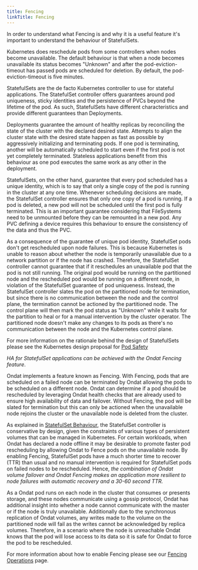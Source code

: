 ```yaml
---
title: Fencing
linkTitle: Fencing
---
```



In order to understand what Fencing is and why it is a useful feature it's
important to understand the behaviour of StatefulSets.


Kubernetes does reschedule pods from some controllers when nodes become
unavailable. The default behaviour is that when a node becomes unavailable its
status becomes "Unknown" and after the pod-eviction-timeout has passed pods are
scheduled for deletion. By default, the pod-eviction-timeout is five minutes.


StatefulSets are the de facto Kubernetes controller to use for stateful
applications. The StatefulSet controller offers guarantees around pod
uniqueness, sticky identities and the persistence of PVCs beyond the lifetime
of the pod. As such, StatefulSets have different characteristics and provide
different guarantees than Deployments.

Deployments guarantee the amount of healthy replicas by reconciling the state
of the cluster with the declared desired state. Attempts to align the cluster
state with the desired state happen as fast as possible by aggressively
initializing and terminating pods. If one pod is terminating, another will be
automatically scheduled to start even if the first pod is not yet completely
terminated. Stateless applications benefit from this behaviour as one pod
executes the same work as any other in the deployment.

StatefulSets, on the other hand, guarantee that every pod scheduled has a
unique identity, which is to say that only a single copy of the pod is running
in the cluster at any one time. Whenever scheduling decisions are made, the
StatefulSet controller ensures that only one copy of a pod is running. If a pod
is deleted, a new pod will not be scheduled until the first pod is fully
terminated. This is an important guarantee considering that FileSystems
need to be unmounted before they can be remounted in a new pod. Any PVC
defining a device requires this behaviour to ensure the consistency of the
data and thus the PVC.

As a consequence of the guarantee of unique pod identity, StatefulSet pods
don't get rescheduled upon node failures. This is because Kubernetes is unable to
reason about whether the node is temporarily unavailable due to a network
partition or if the node has crashed. Therefore, the StatefulSet controller
cannot guarantee that if it reschedules an unavailable pod that the pod is not
still running. The original pod would be running on the partitioned node and
the rescheduled pod would be running on a different node, in violation of the
StatefulSet guarantee of pod uniqueness. Instead, the StatefulSet controller
slates the pod on the partitioned node for termination, but since there is
no communication between the node and the control plane, the termination cannot
be actioned by the partitioned node. The control plane will then mark the pod
status as "Unknown" while it waits for the partition to heal or for a manual
intervention by the cluster operator. The partitioned node doesn't make any
changes to its pods as there's no communication between the node and the
Kubernetes control plane.

For more information on the rationale behind the design of StatefulSets please
see the Kubernetes design proposal for [Pod
Safety](https://github.com/kubernetes/community/blob/master/contributors/design-proposals/storage/pod-safety.md)



_HA for StatefulSet applications can be achieved with the Ondat Fencing
feature_.

Ondat implements a feature known as Fencing. With Fencing, pods that are
scheduled on a failed node can be terminated by Ondat allowing the pods to
be scheduled on a different node. Ondat can determine if a pod should be
rescheduled by leveraging Ondat health checks that are already used to
ensure high availability of data and failover. Without Fencing, the pod will be
slated for termination but this can only be actioned when the unavailable node
rejoins the cluster or the unavailable node is deleted from the cluster.

As explained in [StatefulSet
Behaviour](/docs/concepts/fencing#statefulset-behaviour), the StatefulSet
controller is conservative by design, given the constraints of various types of
persistent volumes that can be managed in Kubernetes. For certain workloads,
when Ondat has declared a node offline it may be desirable to promote
faster pod rescheduling by allowing Ondat to Fence pods on the unavailable
node. By enabling Fencing, StatefulSet pods have a much shorter time to recover
(TTR) than usual and no manual intervention is required for StatefulSet pods on
failed nodes to be rescheduled. Hence, _the combination of Ondat volume
failover and Ondat Fencing makes an application more resilient to node
failures with automatic recovery and a 30-60 second TTR._


As a Ondat pod runs on each node in the cluster that consumes or presents
storage, and these nodes communicate using a gossip protocol, Ondat has
additional insight into whether a node cannot communicate with the master or if
the node is truly unavailable. Additionally due to the synchronous replication
of Ondat volumes, any writes made to the volume on the partitioned node
will fail as the writes cannot be acknowledged by replica volumes. Therefore,
in a scenario where the node is unreachable Ondat knows that the pod will
lose access to its data so it is safe for Ondat to force the pod to be
rescheduled.

For more information about how to enable Fencing please see our [Fencing
Operations](/docs/operations/fencing) page. 
